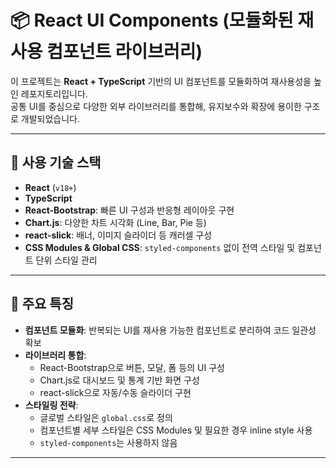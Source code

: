 # 📦 React UI Components (모듈화된 재사용 컴포넌트 라이브러리)

이 프로젝트는 **React + TypeScript** 기반의 UI 컴포넌트를 모듈화하여 재사용성을 높인 레포지토리입니다.  
공통 UI를 중심으로 다양한 외부 라이브러리를 통합해, 유지보수와 확장에 용이한 구조로 개발되었습니다.

---

## 🔧 사용 기술 스택

- **React** (`v18+`)
- **TypeScript**
- **React-Bootstrap**: 빠른 UI 구성과 반응형 레이아웃 구현
- **Chart.js**: 다양한 차트 시각화 (Line, Bar, Pie 등)
- **react-slick**: 배너, 이미지 슬라이더 등 캐러셀 구성
- **CSS Modules & Global CSS**: `styled-components` 없이 전역 스타일 및 컴포넌트 단위 스타일 관리

---

## 🧩 주요 특징

- **컴포넌트 모듈화**: 반복되는 UI를 재사용 가능한 컴포넌트로 분리하여 코드 일관성 확보
- **라이브러리 통합**:
  - React-Bootstrap으로 버튼, 모달, 폼 등의 UI 구성
  - Chart.js로 대시보드 및 통계 기반 화면 구성
  - react-slick으로 자동/수동 슬라이더 구현
- **스타일링 전략**:
  - 글로벌 스타일은 `global.css`로 정의
  - 컴포넌트별 세부 스타일은 CSS Modules 및 필요한 경우 inline style 사용
  - `styled-components`는 사용하지 않음

---
